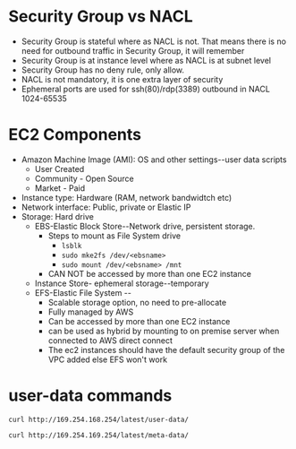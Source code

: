 # Security Group vs NACL

* Security Group is stateful where as NACL is not. That means there is no need for outbound traffic in Security Group, it will remember
* Security Group is at instance level where as NACL is at subnet level
* Security Group has no deny rule, only allow. 
* NACL is not mandatory, it is one extra layer of security
* Ephemeral ports are used for ssh(80)/rdp(3389) outbound in NACL 1024-65535

# EC2 Components

* Amazon Machine Image (AMI): OS and other settings--user data scripts
    * User Created
    * Community - Open Source
    * Market - Paid
* Instance type: Hardware (RAM, network bandwidtch etc)
* Network interface: Public, private or Elastic IP
* Storage: Hard drive
    * EBS-Elastic Block Store--Network drive, persistent storage. 
        * Steps to mount as File System drive
            * `lsblk`
            * `sudo mke2fs /dev/<ebsname>`
            * `sudo mount /dev/<ebsname> /mnt`
        * CAN NOT be accessed by more than one EC2 instance
    * Instance Store- ephemeral storage--temporary
    * EFS-Elastic File System -- 
        * Scalable storage option, no need to pre-allocate
        * Fully managed by AWS
        * Can be accessed by more than one EC2 instance
        * can be used as hybrid by mounting to on premise server when connected to AWS direct connect
        * The ec2 instances should have the default security group of the VPC added else EFS won't work



# user-data commands

`curl http://169.254.168.254/latest/user-data/`

`curl http://169.254.169.254/latest/meta-data/`

